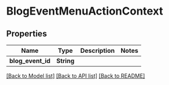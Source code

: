 # BlogEventMenuActionContext

## Properties

Name | Type | Description | Notes
------------ | ------------- | ------------- | -------------
**blog_event_id** | **String** |  | 

[[Back to Model list]](../README.md#documentation-for-models) [[Back to API list]](../README.md#documentation-for-api-endpoints) [[Back to README]](../README.md)


